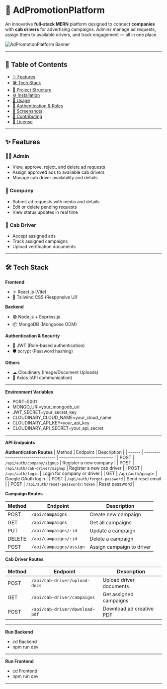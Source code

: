 # 🚖 AdPromotionPlatform  

An innovative **full-stack MERN** platform designed to connect **companies** with **cab drivers** for advertising campaigns. Admins manage ad requests, assign them to available drivers, and track engagement — all in one place.  

![AdPromotionPlatform Banner](https://adpromotionplatform.netlify.app/)  

---

## 📜 Table of Contents  
- [✨ Features](#-features)  
- [🛠 Tech Stack](#-tech-stack)  
- [📂 Project Structure](#-project-structure)  
- [⚙️ Installation](#️-installation)  
- [🚀 Usage](#-usage)  
- [🔐 Authentication & Roles](#-authentication--roles)  
- [📸 Screenshots](#-screenshots)  
- [🤝 Contributing](#-contributing)  
- [📄 License](#-license)  

---

## ✨ Features  

### 👨‍💼 **Admin**  
- View, approve, reject, and delete ad requests  
- Assign approved ads to available cab drivers  
- Manage cab driver availability and details  

### 🏢 **Company**  
- Submit ad requests with media and details  
- Edit or delete pending requests  
- View status updates in real time  

### 🚖 **Cab Driver**  
- Accept assigned ads  
- Track assigned campaigns  
- Upload verification documents  

---

## 🛠 Tech Stack  

**Frontend**  
- ⚛️ React.js (Vite)  
- 🎨 Tailwind CSS (Responsive UI)  

**Backend**  
- 🟢 Node.js + Express.js  
- 📦 MongoDB (Mongoose ODM)  

**Authentication & Security**  
- 🔑 JWT (Role-based authentication)  
- 🛡 bcrypt (Password hashing)  

**Others**  
- ☁ Cloudinary (Image/Document Uploads)  
- 📡 Axios (API communication)  

---

**Environment Variables**  
- PORT=5001
- MONGO_URI=your_mongodb_uri
- JWT_SECRET=your_secret_key
- CLOUDINARY_CLOUD_NAME=your_cloud_name
- CLOUDINARY_API_KEY=your_api_key
- CLOUDINARY_API_SECRET=your_api_secret
---

**API Endpoints**

**Authentication Routes**
| Method | Endpoint                          | Description                 |
| ------ | --------------------------------- | --------------------------- |
| POST   | `/api/auth/company/signup`        | Register a new company      |
| POST   | `/api/auth/cab-driver/signup`     | Register a new cab driver   |
| POST   | `/api/auth/login`                 | Login for company or driver |
| GET    | `/api/auth/google`                | Google OAuth login          |
| POST   | `/api/auth/forgot-password`       | Send reset email            |
| POST   | `/api/auth/reset-password/:token` | Reset password              |

**Campaign Routes**

| Method | Endpoint                | Description               |
| ------ | ----------------------- | ------------------------- |
| POST   | `/api/campaigns`        | Create new campaign       |
| GET    | `/api/campaigns`        | Get all campaigns         |
| PUT    | `/api/campaigns/:id`    | Update a campaign         |
| DELETE | `/api/campaigns/:id`    | Delete a campaign         |
| POST   | `/api/campaigns/assign` | Assign campaign to driver |


**Cab Driver Routes**

| Method | Endpoint                       | Description              |
| ------ | ------------------------------ | ------------------------ |
| POST   | `/api/cab-driver/upload-docs`  | Upload driver documents  |
| GET    | `/api/cab-driver/campaigns`    | Get assigned campaigns   |
| POST   | `/api/cab-driver/download-pdf` | Download ad creative PDF |


---

**Run Backend**

- cd Backend
- npm run dev

---

**Run Frontend**

- cd Frontend
- npm run dev

---
